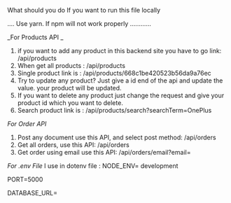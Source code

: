 What should you do If you want to run this file locally

.... Use yarn. If npm will not work properly ............

_For Products API _

1. if you want to add any product in this backend site you have to go link: /api/products
2. When get all products : /api/products
3. Single product link is : /api/products/668c1be420523b56da9a76ec
4. Try to update any product? Just give a id end of the api and update the value. your product will be updated.
5. If you want to delete any product just change the request and give your product id which
   you want to delete.
6. Search product link is : /api/products/search?searchTerm=OnePlus

_For Order API_

1. Post any document use this API, and select post method: /api/orders
2. Get all orders, use this API: /api/orders
3. Get order using email use this API: /api/orders/email?email=<!--email -->


_For .env File_
I use in dotenv file :
NODE_ENV= development
<!--For run locally I used --> PORT=5000
DATABASE_URL=<!-- get your own database url from mongodb which is prefer for you. -->